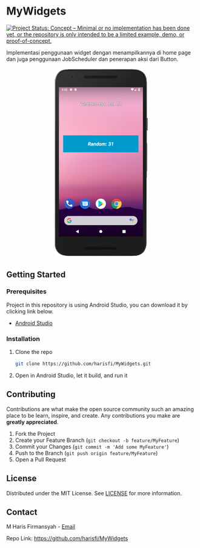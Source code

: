 # MyWidgets
[![Project Status: Concept – Minimal or no implementation has been done yet, or the repository is only intended to be a limited example, demo, or proof-of-concept.](https://www.repostatus.org/badges/latest/concept.svg)](https://www.repostatus.org/#concept)

Implementasi penggunaan widget dengan menampilkannya di home page dan juga penggunaan JobScheduler dan penerapan aksi dari Button.

<p align="center"><img src="https://github.com/harisfi/MyWidgets/blob/master/2020112014042926bff9c2fb7f2545e3c0a044ba14bac6.png?raw=true" width="250"/></p>

## Getting Started

### Prerequisites

Project in this repository is using Android Studio, you can download it by clicking link below.
* [Android Studio](https://developer.android.com/studio)

### Installation

1. Clone the repo
   ```sh
   git clone https://github.com/harisfi/MyWidgets.git
   ```
2. Open in Android Studio, let it build, and run it

## Contributing

Contributions are what make the open source community such an amazing place to be learn, inspire, and create. Any contributions you make are **greatly appreciated**.

1. Fork the Project
2. Create your Feature Branch (`git checkout -b feature/MyFeature`)
3. Commit your Changes (`git commit -m 'Add some MyFeature'`)
4. Push to the Branch (`git push origin feature/MyFeature`)
5. Open a Pull Request

## License

Distributed under the MIT License. See [LICENSE](LICENSE) for more information.


## Contact

M Haris Firmansyah - <a href="mailto:%61%63%63%2e%63%70%2e%68%61%72%69%73%40%67%6d%61%69%6c%2e%63%6f%6d">Email</a>

Repo Link: https://github.com/harisfi/MyWidgets
